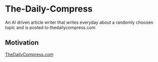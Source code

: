 # The-Daily-Compress
An AI driven article writer that writes everyday about a randomly choosen topic and is posted to thedailycompress.com  

## Motivation


[TheDailyCompress.com](https://itzcozi.github.io/The-Daily-Compress/)
